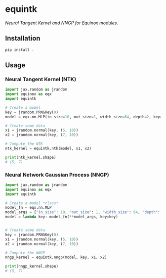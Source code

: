 # equintk

*Neural Tangent Kernel and NNGP for Equinox modules.*

## Installation

```bash
pip install .
```

## Usage

### Neural Tangent Kernel (NTK)

```python
import jax.random as jrandom
import equinox as eqx
import equintk

# Create a model
key = jrandom.PRNGKey(0)
model = eqx.nn.MLP(in_size=10, out_size=1, width_size=64, depth=2, key=key)

# Create some data
x1 = jrandom.normal(key, (5, 10))
x2 = jrandom.normal(key, (7, 10))

# Compute the NTK
ntk_kernel = equintk.ntk(model, x1, x2)

print(ntk_kernel.shape)
# (5, 7)
```

### Neural Network Gaussian Process (NNGP)

```python
import jax.random as jrandom
import equinox as eqx
import equintk

# Create a model *class*
model_fn = eqx.nn.MLP
model_args = {"in_size": 10, "out_size": 1, "width_size": 64, "depth": 2}
model = lambda key: model_fn(**model_args, key=key)


# Create some data
key = jrandom.PRNGKey(0)
x1 = jrandom.normal(key, (5, 10))
x2 = jrandom.normal(key, (7, 10))

# Compute the NNGP
nngp_kernel = equintk.nngp(model, key, x1, x2)

print(nngp_kernel.shape)
# (5, 7)
```